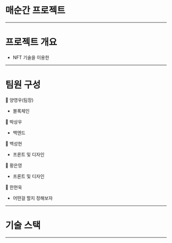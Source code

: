 # 매순간 프로젝트
-----
# 프로젝트 개요

- NFT 기술을 이용한 

-----

# 팀원 구성 

👤 양영우(팀장)
- 블록체인

👤 박상우

- 백엔드

👤 백성현

- 프론트 및 디자인
  
👤 황은영

- 프론트 및 디자인

👤 한현욱

- 어떤걸 할지 정해보자
-----

# 기술 스택

-----
